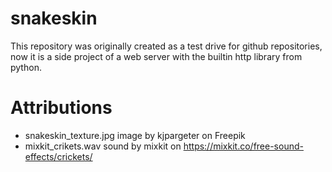 # snakeskin

This repository was originally created as a test drive for github repositories, now it is a side project of a web server with the builtin http library from python.

# Attributions

- snakeskin_texture.jpg image by kjpargeter on Freepik 
- mixkit_crikets.wav sound by mixkit on https://mixkit.co/free-sound-effects/crickets/
